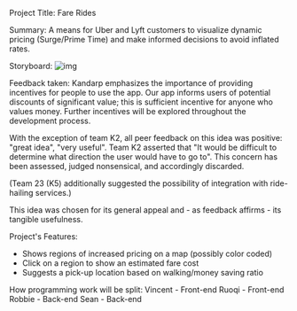 Project Title: Fare Rides

Summary:
A means for Uber and Lyft customers to visualize dynamic pricing (Surge/Prime Time) and make informed decisions to avoid inflated rates.

Storyboard:
![img](https://puu.sh/vf1He/a5f9160c57.png)

Feedback taken:
Kandarp emphasizes the importance of providing incentives for people to use the app.
Our app informs users of potential discounts of significant value; this is sufficient incentive for anyone who values money.
Further incentives will be explored throughout the development process.

With the exception of team K2, all peer feedback on this idea was positive: "great idea", "very useful".
Team K2 asserted that "It would be difficult to determine what direction the user would have to go to".
This concern has been assessed, judged nonsensical, and accordingly discarded.

(Team 23 (K5) additionally suggested the possibility of integration with ride-hailing services.)

This idea was chosen for its general appeal and - as feedback affirms - its tangible usefulness.

Project's Features:
- Shows regions of increased pricing on a map (possibly color coded)
- Click on a region to show an estimated fare cost
- Suggests a pick-up location based on walking/money saving ratio

How programming work will be split:
Vincent - Front-end
Ruoqi - Front-end
Robbie - Back-end
Sean - Back-end
